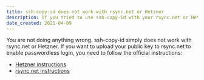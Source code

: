 ```yaml
---
title: ssh-copy-id does not work with rsync.net or Hetzner
description: If you tried to use ssh-copy-id with your rsync.net or Hetzner account, it probably didn't work. You're not alone.
date_created: 2021-04-09
---
```


You are not doing anything wrong. ssh-copy-id simply does not work with rsync.net or Hetzner. If you want to upload your public key to rsync.net to enable passwordless login, you need to follow the official instructions:

- [Hetzner instructions](https://docs.hetzner.com/robot/storage-box/backup-space-ssh-keys/)
- [rsync.net instructions](https://www.rsync.net/resources/howto/ssh_keys.html)

